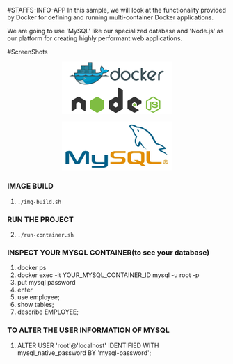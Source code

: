 #STAFFS-INFO-APP
In this sample, we will look at the functionality provided by Docker for defining and running multi-container Docker applications.

We are going to use 'MySQL' like our specialized database and 'Node.js' as our platform for creating highly performant web applications.


#ScreenShots

<p align="center">
    <img src="Screenshots/docker_nodejs.png" alt="docker_compose" width="50%"/>
</p>

<p align="center">
    <img src="Screenshots/mysql.jpg" alt="docker_compose" width="50%"/>
</p>

### IMAGE BUILD
1. `./img-build.sh`

### RUN THE PROJECT
2. `./run-container.sh`

### INSPECT YOUR MYSQL CONTAINER(to see your database)
1. docker ps
2. docker exec -it YOUR_MYSQL_CONTAINER_ID mysql -u root -p
3. put mysql password
4. enter 
5. use employee;
6. show tables;
7. describe EMPLOYEE;

### TO ALTER THE USER INFORMATION OF MYSQL
1. ALTER USER 'root'@'localhost' IDENTIFIED WITH mysql_native_password BY 'mysql-password';
